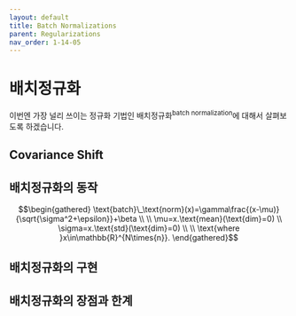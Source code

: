 ```yaml
---
layout: default
title: Batch Normalizations
parent: Regularizations
nav_order: 1-14-05
---
```


# 배치정규화

이번엔 가장 널리 쓰이는 정규화 기법인 배치정규화<sup>batch normalization</sup>에 대해서 살펴보도록 하겠습니다.

## Covariance Shift

## 배치정규화의 동작

$$\begin{gathered}
\text{batch}\_\text{norm}(x)=\gamma\frac{(x-\mu)}{\sqrt{\sigma^2+\epsilon}}+\beta \\
\\
\mu=x.\text{mean}(\text{dim}=0) \\
\sigma=x.\text{std}(\text{dim}=0) \\
\\
\text{where }x\in\mathbb{R}^{N\times{n}}.
\end{gathered}$$

## 배치정규화의 구현

## 배치정규화의 장점과 한계

